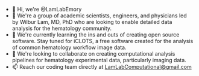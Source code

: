 - 👋  Hi, we're @LamLabEmory
- 👀  We're a group of academic scientists, engineers, and physicians led by Wilbur Lam, MD, PhD who are looking to enable detailed data analysis for the hematology community.
- 🌱  We're currently learning the ins and outs of creating open source software. Stay tuned for iCLOTS, a free software created for the analysis of common hematology workflow image data.
- 💞️  We're looking to collaborate on creating computational analysis pipelines for hematology experimental data, particularly imaging data.
- 📫  Reach our coding team directly at LamLabComputational@gmail.com

<!---
LamLabEmory/LamLabEmory is a ✨ special ✨ repository because its `README.md` (this file) appears on your GitHub profile.
You can click the Preview link to take a look at your changes.
--->
